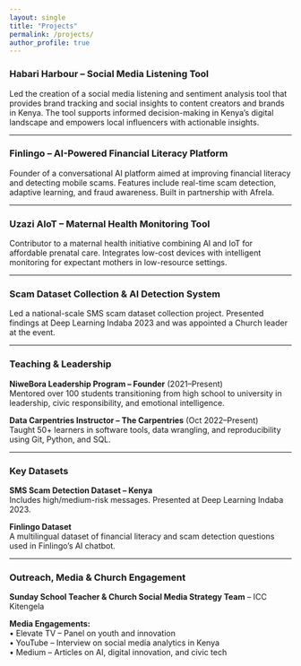 ```yaml
---
layout: single
title: "Projects"
permalink: /projects/
author_profile: true
---
```


### Habari Harbour – Social Media Listening Tool  
Led the creation of a social media listening and sentiment analysis tool that provides brand tracking and social insights to content creators and brands in Kenya. The tool supports informed decision-making in Kenya’s digital landscape and empowers local influencers with actionable insights.

---

### Finlingo – AI-Powered Financial Literacy Platform  
Founder of a conversational AI platform aimed at improving financial literacy and detecting mobile scams. Features include real-time scam detection, adaptive learning, and fraud awareness. Built in partnership with Afrela.

---

### Uzazi AIoT – Maternal Health Monitoring Tool  
Contributor to a maternal health initiative combining AI and IoT for affordable prenatal care. Integrates low-cost devices with intelligent monitoring for expectant mothers in low-resource settings.

---

### Scam Dataset Collection & AI Detection System  
Led a national-scale SMS scam dataset collection project. Presented findings at Deep Learning Indaba 2023 and was appointed a Church leader at the event.

---

### Teaching & Leadership  
**NiweBora Leadership Program – Founder** (2021–Present)  
Mentored over 100 students transitioning from high school to university in leadership, civic responsibility, and emotional intelligence.

**Data Carpentries Instructor – The Carpentries** (Oct 2022–Present)  
Taught 50+ learners in software tools, data wrangling, and reproducibility using Git, Python, and SQL.

---

### Key Datasets  
**SMS Scam Detection Dataset – Kenya**  
Includes high/medium-risk messages. Presented at Deep Learning Indaba 2023.  

**Finlingo Dataset**  
A multilingual dataset of financial literacy and scam detection questions used in Finlingo’s AI chatbot.

---

### Outreach, Media & Church Engagement  
**Sunday School Teacher & Church Social Media Strategy Team** – ICC Kitengela  

**Media Engagements:**  
• Elevate TV – Panel on youth and innovation  
• YouTube – Interview on social media analytics in Kenya  
• Medium – Articles on AI, digital innovation, and civic tech
